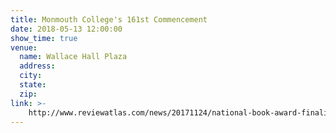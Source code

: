 ```yaml
---
title: Monmouth College's 161st Commencement
date: 2018-05-13 12:00:00
show_time: true
venue:
  name: Wallace Hall Plaza
  address:
  city:
  state:
  zip:
link: >-
    http://www.reviewatlas.com/news/20171124/national-book-award-finalist-min-jin-lee-to-give-monmouth-commencement-address
---
```




